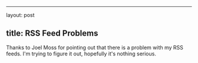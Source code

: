 <hr />

<p>layout: post</p>

<h2>title: RSS Feed Problems</h2>

<p>Thanks to Joel Moss for pointing out that there is a problem with my RSS feeds.  I'm trying to figure it out, hopefully it's nothing serious.</p>
